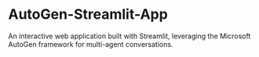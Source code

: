 # AutoGen-Streamlit-App
An interactive web application built with Streamlit, leveraging the Microsoft AutoGen framework for multi-agent conversations.